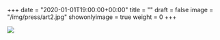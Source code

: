 +++
date = "2020-01-01T19:00:00+00:00"
title = ""
draft = false
image = "/img/press/art2.jpg"
showonlyimage = true
weight = 0
+++
<!--more-->

![](/img/press/dante2.jpg)
